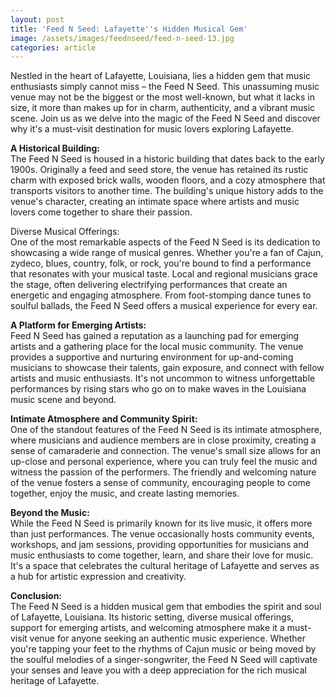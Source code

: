 ```yaml
---
layout: post
title: 'Feed N Seed: Lafayette''s Hidden Musical Gem'
image: /assets/images/feednseed/feed-n-seed-13.jpg
categories: article
---
```

Nestled in the heart of Lafayette, Louisiana, lies a hidden gem that music enthusiasts simply cannot miss – the Feed N Seed. This unassuming music venue may not be the biggest or the most well-known, but what it lacks in size, it more than makes up for in charm, authenticity, and a vibrant music scene. Join us as we delve into the magic of the Feed N Seed and discover why it's a must-visit destination for music lovers exploring Lafayette.

**A Historical Building:**<br>The Feed N Seed is housed in a historic building that dates back to the early 1900s. Originally a feed and seed store, the venue has retained its rustic charm with exposed brick walls, wooden floors, and a cozy atmosphere that transports visitors to another time. The building's unique history adds to the venue's character, creating an intimate space where artists and music lovers come together to share their passion.

Diverse Musical Offerings:<br>One of the most remarkable aspects of the Feed N Seed is its dedication to showcasing a wide range of musical genres. Whether you're a fan of Cajun, zydeco, blues, country, folk, or rock, you're bound to find a performance that resonates with your musical taste. Local and regional musicians grace the stage, often delivering electrifying performances that create an energetic and engaging atmosphere. From foot-stomping dance tunes to soulful ballads, the Feed N Seed offers a musical experience for every ear.

**A Platform for Emerging Artists:**<br>Feed N Seed has gained a reputation as a launching pad for emerging artists and a gathering place for the local music community. The venue provides a supportive and nurturing environment for up-and-coming musicians to showcase their talents, gain exposure, and connect with fellow artists and music enthusiasts. It's not uncommon to witness unforgettable performances by rising stars who go on to make waves in the Louisiana music scene and beyond.

**Intimate Atmosphere and Community Spirit:**<br>One of the standout features of the Feed N Seed is its intimate atmosphere, where musicians and audience members are in close proximity, creating a sense of camaraderie and connection. The venue's small size allows for an up-close and personal experience, where you can truly feel the music and witness the passion of the performers. The friendly and welcoming nature of the venue fosters a sense of community, encouraging people to come together, enjoy the music, and create lasting memories.

**Beyond the Music:**<br>While the Feed N Seed is primarily known for its live music, it offers more than just performances. The venue occasionally hosts community events, workshops, and jam sessions, providing opportunities for musicians and music enthusiasts to come together, learn, and share their love for music. It's a space that celebrates the cultural heritage of Lafayette and serves as a hub for artistic expression and creativity.

**Conclusion:**<br>The Feed N Seed is a hidden musical gem that embodies the spirit and soul of Lafayette, Louisiana. Its historic setting, diverse musical offerings, support for emerging artists, and welcoming atmosphere make it a must-visit venue for anyone seeking an authentic music experience. Whether you're tapping your feet to the rhythms of Cajun music or being moved by the soulful melodies of a singer-songwriter, the Feed N Seed will captivate your senses and leave you with a deep appreciation for the rich musical heritage of Lafayette.<br>